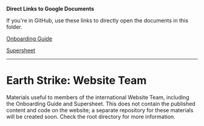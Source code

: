 **Direct Links to Google Documents**

If you're in GitHub, use these links to directly open the documents in this folder.

[Onboarding Guide](https://docs.google.com/open?id=1UNPA9QiTaWF5vGD7P-cuVJpjTpoPtID-JMCgVdWbkQ4)

[Supersheet](https://docs.google.com/open?id=1Y0_So_xDU6JpBZTb6O6ZA5DubIn27uCxmPgOocGl6U0)

***

# Earth Strike: Website Team

Materials useful to members of the international Website Team, including the Onboarding Guide and Supersheet. This does not contain the published content and code on the website; a separate repository for these materials will be created soon. Check the root directory for more information.
